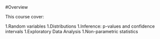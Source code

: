 #Overview

This course cover:

  1.Random variables
  1.Distributions
  1.Inference: p-values and confidence intervals
  1.Exploratory Data Analysis
  1.Non-parametric statistics
